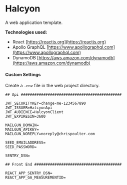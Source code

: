 # Halcyon

A web application template.

**Technologies used:**

-   React
    [https://reactjs.org](https://reactjs.org)
-   Apollo GraphQL
    [https://www.apollographql.com](https://www.apollographql.com)
-   DynamoDB
    [https://aws.amazon.com/dynamodb](https://aws.amazon.com/dynamodb)

#### Custom Settings

Create a `.env` file in the web project directory.

```
## Api #############################################

JWT_SECURITYKEY=change-me-1234567890
JWT_ISSUER=HalcyonApi
JWT_AUDIENCE=HalcyonClient
JWT_EXPIRESIN=3600

MAILGUN_DOMAIN=
MAILGUN_APIKEY=
MAILGUN_NOREPLY=noreply@chrispoulter.com

SEED_EMAILADDRESS=
SEED_PASSWORD=

SENTRY_DSN=

## Front End #######################################

REACT_APP_SENTRY_DSN=
REACT_APP_GA_MEASUREMENTID=
```
